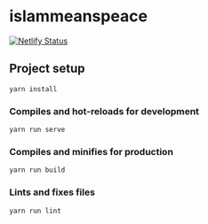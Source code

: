 # islammeanspeace

[![Netlify Status](https://api.netlify.com/api/v1/badges/13f7546c-26c7-4663-ac68-9f47ff818c4b/deploy-status)](https://app.netlify.com/sites/islammeanspeace/deploys)

## Project setup
```
yarn install
```

### Compiles and hot-reloads for development
```
yarn run serve
```

### Compiles and minifies for production
```
yarn run build
```

### Lints and fixes files
```
yarn run lint
```
